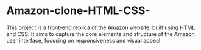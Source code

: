 # Amazon-clone-HTML-CSS-
This project is a front-end replica of the Amazon website, built using HTML and CSS. It aims to capture the core elements and structure of the Amazon user interface, focusing on responsiveness and visual appeal.
